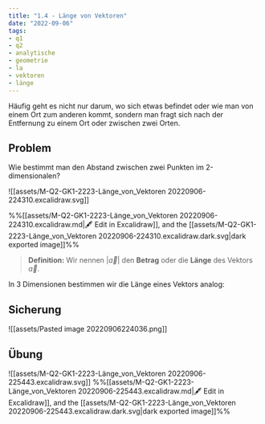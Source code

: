 ```yaml
---
title: "1.4 - Länge von Vektoren"
date: "2022-09-06"
tags:
- q1
- q2
- analytische
- geometrie
- la
- vektoren
- länge
---
```

Häufig geht es nicht nur darum, wo sich etwas befindet oder wie man von einem Ort zum anderen kommt, sondern man fragt sich nach der Entfernung zu einem Ort oder zwischen zwei Orten.

## Problem
Wie bestimmt man den Abstand zwischen zwei Punkten im 2-dimensionalen?

![[assets/M-Q2-GK1-2223-Länge_von_Vektoren 20220906-224310.excalidraw.svg]]

%%[[assets/M-Q2-GK1-2223-Länge_von_Vektoren 20220906-224310.excalidraw.md|🖋 Edit in Excalidraw]], and the [[assets/M-Q2-GK1-2223-Länge_von_Vektoren 20220906-224310.excalidraw.dark.svg|dark exported image]]%%

> **Definition:**
> Wir nennen $|\vec{a}|$ den **Betrag** oder die **Länge** des Vektors $\vec{a}$.

In 3 Dimensionen bestimmen wir die Länge eines Vektors analog:

## Sicherung
![[assets/Pasted image 20220906224036.png]]

## Übung
![[assets/M-Q2-GK1-2223-Länge_von_Vektoren 20220906-225443.excalidraw.svg]]
%%[[assets/M-Q2-GK1-2223-Länge_von_Vektoren 20220906-225443.excalidraw.md|🖋 Edit in Excalidraw]], and the [[assets/M-Q2-GK1-2223-Länge_von_Vektoren 20220906-225443.excalidraw.dark.svg|dark exported image]]%%